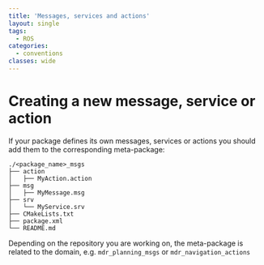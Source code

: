 ```yaml
---
title: 'Messages, services and actions'
layout: single
tags:
  - ROS
categories:
  - conventions
classes: wide
---
```


# Creating a new message, service or action

If your package defines its own messages, services or actions you should add them to the corresponding meta-package:

```text
./<package_name>_msgs
├── action
│   ├── MyAction.action
├── msg
│   ├── MyMessage.msg
├── srv
│   └── MyService.srv
├── CMakeLists.txt
├── package.xml
└── README.md
```

Depending on the repository you are working on, the meta-package is related to the domain, e.g. `mdr_planning_msgs` or `mdr_navigation_actions`

